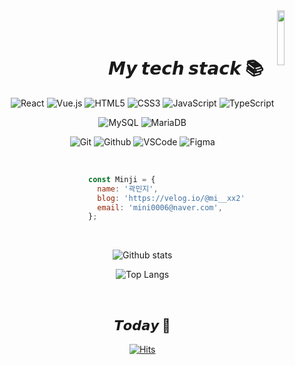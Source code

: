 <img align="right" src="https://user-images.githubusercontent.com/83060161/184499878-866001e6-9211-4d33-84e8-8a5760bdcd72.png" width="15%"/>

<br/>
<br/>

<div align=center>

# &nbsp;&nbsp;&nbsp;&nbsp;&nbsp;&nbsp;&nbsp;&nbsp;&nbsp;&nbsp;&nbsp;&nbsp;&nbsp;&nbsp;&nbsp;&nbsp;&nbsp;&nbsp;&nbsp;&nbsp;&nbsp;𝙈𝙮 𝙩𝙚𝙘𝙝 𝙨𝙩𝙖𝙘𝙠 📚

![React](https://img.shields.io/badge/-React-222222?style=for-the-badge&logo=react)
![Vue.js](https://img.shields.io/badge/-Vue.js-348C31?style=for-the-badge&logo=vue.js)
![HTML5](https://img.shields.io/badge/-HTML5-F05032?style=for-the-badge&logo=html5&logoColor=ffffff)
![CSS3](https://img.shields.io/badge/-CSS3-007ACC?style=for-the-badge&logo=css3)
![JavaScript](https://img.shields.io/badge/-JavaScript-%23F7DF1C?style=for-the-badge&logo=javascript&logoColor=000000&labelColor=%23F7DF1C&color=%23FFCE5A)
![TypeScript](https://img.shields.io/badge/-TypeScript-007ACC?style=for-the-badge&logo=typescript&logoColor=white)

![MySQL](https://img.shields.io/badge/-MySQL-4479A1?style=for-the-badge&logo=mysql&logoColor=white)
![MariaDB](https://img.shields.io/badge/-MariaDB-003545?style=for-the-badge&logo=mariadb&logoColor=white)

![Git](https://img.shields.io/badge/-Git-F05032?style=for-the-badge&logo=git&logoColor=white)
![Github](https://img.shields.io/badge/-Github-181717?style=for-the-badge&logo=github&logoColor=white)
![VSCode](https://img.shields.io/badge/-VSCode-007ACC?style=for-the-badge&logo=visual-studio-code&logoColor=white)
![Figma](https://img.shields.io/badge/-Figma-F24E1E?style=for-the-badge&logo=figma&logoColor=white)

  <br />
<div align=left style="width: 50%;">

```js
const Minji = {
  name: '곽민지',
  blog: 'https://velog.io/@mi__xx2',
  email: 'mini0006@naver.com',
};
```

</div>

<br />
  
![Github stats](https://github-readme-stats.vercel.app/api?username=mixx2&show_icons=true&theme=radical&layout=compact)
  
![Top Langs](https://github-readme-stats.vercel.app/api/top-langs/?username=mixx2&theme=radical&layout=compact)

<br />

<h2>𝙏𝙤𝙙𝙖𝙮 💫</h2>
  
  [![Hits](https://hits.seeyoufarm.com/api/count/incr/badge.svg?url=https%3A%2F%2Fgithub.com%2Fmixx2&count_bg=%2379C83D&title_bg=%23555555&icon=&icon_color=%23E7E7E7&title=hits&edge_flat=false)](https://hits.seeyoufarm.com)

<!-- ## 👨‍💻 프로젝트

- [프로젝트 1](링크): 간단한 설명
- [프로젝트 2](링크): 간단한 설명
- [프로젝트 3](링크): 간단한 설명 -->

<!--
![Node](https://img.shields.io/badge/-Nodejs-43853d?style=for-the-badge&logo=Node.js&logoColor=white)
![Docker](https://img.shields.io/badge/-Docker-46a2f1?style=for-the-badge&logo=docker&logoColor=ffffff)
-->

 </div>
